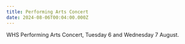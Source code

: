 ```yaml
---
title: Performing Arts Concert
date: 2024-08-06T00:04:00.000Z
---
```

WHS Performing Arts Concert, Tuesday 6 and Wednesday 7 August.
